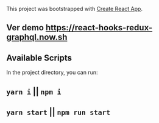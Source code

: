 This project was bootstrapped with [Create React App](https://github.com/facebook/create-react-app).

## Ver demo https://react-hooks-redux-graphql.now.sh

## Available Scripts

In the project directory, you can run:

## `yarn i` || `npm i`

## `yarn start` || `npm run start`
